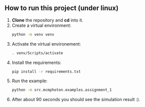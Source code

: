 ## How to run this project (under linux)
1. **Clone** the repository and **cd** into it. 
2. Create a virtual environment:
	```bash
	python -m venv venv
	```
3. Activate the virtual environement: 
	```bash
	. venv/Scripts/activate
	```
4. Install the requirements:
	```bash
	pip install -r requirements.txt
	```
5. Run the example:
	```bash
	python -m src.mcmphoton.examples.assignment_1
	```
6. After about 90 seconds you should see the simulation result :).